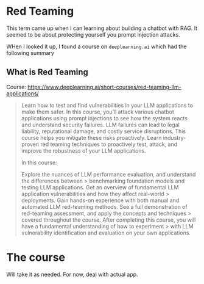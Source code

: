 # Red Teaming

This term came up when I can learning about building a chatbot with RAG. It seemed to be about protecting yourself you prompt injection attacks.

WHen I looked it up, I found a course on `deeplearning.ai` which had the following summary

## What is Red Teaming

Course: https://www.deeplearning.ai/short-courses/red-teaming-llm-applications/

> Learn how to test and find vulnerabilities in your LLM applications to make them safer. In this course, you’ll attack various chatbot applications using prompt injections to see how  the system reacts and understand security failures. LLM failures can lead to legal liability, reputational damage, and costly service disruptions. This course helps you mitigate these risks proactively. Learn industry-proven red teaming techniques to proactively test, attack, and improve the robustness of your LLM applications.
> 
> In this course:
> 
> Explore the nuances of LLM performance evaluation, and understand the differences between > benchmarking foundation models and testing LLM applications.
> Get an overview of fundamental LLM application vulnerabilities and how they affect real-world > deployments.
> Gain hands-on experience with both manual and automated LLM red-teaming methods.
> See a full demonstration of red-teaming assessment, and apply the concepts and techniques > covered throughout the course.
> After completing this course, you will have a fundamental understanding of how to experiment > with LLM vulnerability identification and evaluation on your own applications.

# The course

Will take it as needed. For now, deal with actual app.